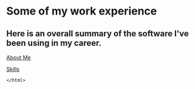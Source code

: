 <!DOCTYPE html>
<html>
    <head>
<h1 id="experience">Some of my work experience</h1>
    </head>
<h2 id="this-code-sample-was-written-by-me">Here is an overall summary of the software I've been using in my career.</h2>
    </head>
    <body></body>  <p><a href="./AboutMax.md">About Me</a></p>
  <p><a href="./Skills.md">Skills</a></p>
  
    </html>
